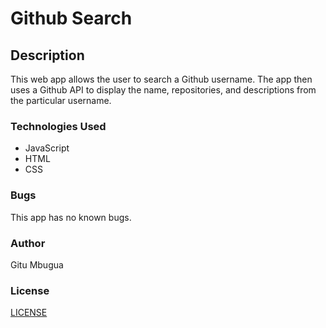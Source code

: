 # Github Search

## Description
This web app allows the user to search a Github username. The app then uses a Github API to 
display the name, repositories, and descriptions from the particular username.

### Technologies Used

* JavaScript
* HTML
* CSS

### Bugs
This app has no known bugs.

### Author
Gitu Mbugua

### License
[LICENSE](./LICENSE)
